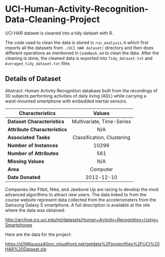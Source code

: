 # UCI-Human-Activity-Recognition-Data-Cleaning-Project
UCI HAR dataset is cleaned into a tidy dataset with R.

The code used to clean the data is stored in `run_analysis.R` which first imports all the datasets from `./UCI HAR dataset/` directory and then does different operations as mentioned in `CodeBook.md` to clean the data.
After the cleaning is done, the cleaned data is exported into `Tidy_dataset.txt` and `Averaged_tidy_dataset.txt` files

## Details of Dataset
Abstract: Human Activity Recognition database built from the recordings of 30 subjects performing activities of daily living (ADL) while carrying a waist-mounted smartphone with embedded inertial sensors.

| Characteristics               | Values                     |
| -------------                 |:-------------:             |
| **Dataset Characteristics**   | Multivariate, Time-Series  |
| **Attribute Characteristics** | N/A                        |
| **Associated Tasks**          | Classification, Clustering |
| **Number of Instances**       | 10299                      |
| **Number of Attributes**      | 561                        |
| **Missing Values**            | N/A                        |
| **Area**                      | Computer                   |
| **Date Donated**              | 2012-12-10                 |

           
Companies like Fitbit, Nike, and Jawbone Up are racing to develop the most advanced algorithms to attract new users. The data linked to from the course website represent data collected from the accelerometers from the Samsung Galaxy S smartphone. A full description is available at the site where the data was obtained:

http://archive.ics.uci.edu/ml/datasets/Human+Activity+Recognition+Using+Smartphones

Here are the data for the project:

https://d396qusza40orc.cloudfront.net/getdata%2Fprojectfiles%2FUCI%20HAR%20Dataset.zip 
